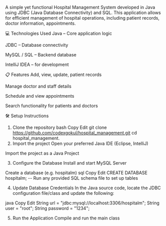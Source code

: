 A simple yet functional Hospital Management System developed in Java using JDBC (Java Database Connectivity) and SQL. This application allows for efficient management of hospital operations, including patient records, doctor information, appointments.

💻 Technologies Used
Java – Core application logic

JDBC – Database connectivity

MySQL / SQL – Backend database

IntelliJ IDEA –  for development

📋 Features
Add, view, update, patient records

Manage doctor and staff details

Schedule and view appointments

Search functionality for patients and doctors

🛠️ Setup Instructions
1. Clone the repository
bash
Copy
Edit
git clone https://github.com/codexgokul/hospital_management.git
cd hospital_management.
2. Import the project
Open your preferred Java IDE (Eclipse, IntelliJ)

Import the project as a Java Project

3. Configure the Database
Install and start MySQL Server

Create a database (e.g. hospitalm)
sql
Copy
Edit
CREATE DATABASE hospitalm;
-- Run any provided SQL schema file to set up tables

4. Update Database Credentials
In the Java source code, locate the JDBC configuration file/class and update the following:

java
Copy
Edit
String url = "jdbc:mysql://localhost:3306/hospitalm";
String user = "root";
String password = "1234";

5. Run the Application
Compile and run the main class
